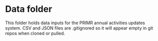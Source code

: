 # Data folder
This folder holds data inputs for the PRIMR annual activities updates system. 
CSV and JSON files are .gitignored so it will appear empty in git repos when 
cloned or pulled.